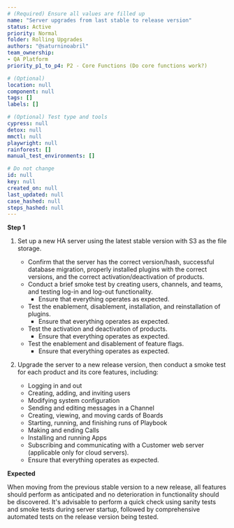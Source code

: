 ```yaml
---
# (Required) Ensure all values are filled up
name: "Server upgrades from last stable to release version"
status: Active
priority: Normal
folder: Rolling Upgrades
authors: "@saturninoabril"
team_ownership: 
- QA Platform
priority_p1_to_p4: P2 - Core Functions (Do core functions work?)

# (Optional)
location: null
component: null
tags: []
labels: []

# (Optional) Test type and tools
cypress: null
detox: null
mmctl: null
playwright: null
rainforest: []
manual_test_environments: []

# Do not change
id: null
key: null
created_on: null
last_updated: null
case_hashed: null
steps_hashed: null
---
```


**Step 1**

1. Set up a new HA server using the latest stable version with S3 as the file storage.
    - Confirm that the server has the correct version/hash, successful database migration, properly installed plugins with the correct versions, and the correct activation/deactivation of products.
    - Conduct a brief smoke test by creating users, channels, and teams, and testing log-in and log-out functionality.
        - Ensure that everything operates as expected.
    - Test the enablement, disablement, installation, and reinstallation of plugins.
        - Ensure that everything operates as expected.
    - Test the activation and deactivation of products.
        - Ensure that everything operates as expected.
    - Test the enablement and disablement of feature flags.
        - Ensure that everything operates as expected.

2. Upgrade the server to a new release version, then conduct a smoke test for each product and its core features, including:
    - Logging in and out
    - Creating, adding, and inviting users
    - Modifying system configuration
    - Sending and editing messages in a Channel
    - Creating, viewing, and moving cards of Boards
    - Starting, running, and finishing runs of Playbook
    - Making and ending Calls
    - Installing and running Apps
    - Subscribing and communicating with a Customer web server (applicable only for cloud servers).
    - Ensure that everything operates as expected.

**Expected**

When moving from the previous stable version to a new release, all features should perform as anticipated and no deterioration in functionality should be discovered. It's advisable to perform a quick check using sanity tests and smoke tests during server startup, followed by comprehensive automated tests on the release version being tested.
